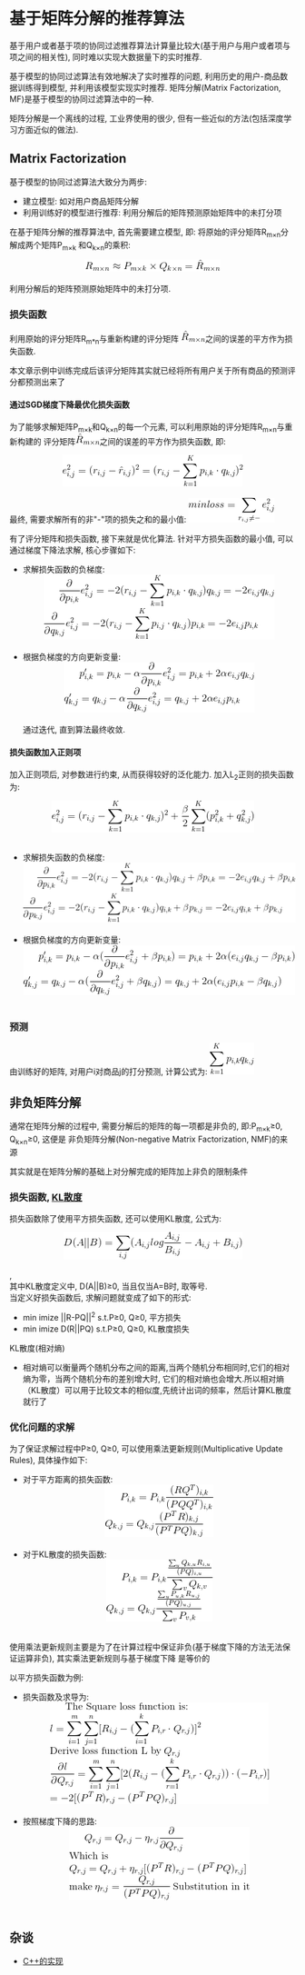# 基于矩阵分解的推荐算法

基于用户或者基于项的协同过滤推荐算法计算量比较大(基于用户与用户或者项与项之间的相关性), 同时难以实现大数据量下的实时推荐.

基于模型的协同过滤算法有效地解决了实时推荐的问题, 利用历史的用户-商品数据训练得到模型, 并利用该模型实现实时推荐.
矩阵分解(Matrix Factorization, MF)是基于模型的协同过滤算法中的一种.

矩阵分解是一个离线的过程, 工业界使用的很少, 但有一些近似的方法(包括深度学习方面近似的做法).

## Matrix Factorization

基于模型的协同过滤算法大致分为两步:
- 建立模型: 如对用户商品矩阵分解
- 利用训练好的模型进行推荐: 利用分解后的矩阵预测原始矩阵中的未打分项

在基于矩阵分解的推荐算法中, 首先需要建立模型, 即: 将原始的评分矩阵R<sub>m×n</sub>分解成两个矩阵P<sub>m×k</sub>
和Q<sub>k×n</sub>的乘积:
<br><center>![](../MularGif/Part4-Recommendation/Chapter15Gif/Matrix%20Factorization.gif)</center></br>
利用分解后的矩阵预测原始矩阵中的未打分项.

### 损失函数

利用原始的评分矩阵R<sub>m*n</sub>与重新构建的评分矩阵
![](../MularGif/Part4-Recommendation/Chapter15Gif/Refacotr%20Matrix.gif)之间的误差的平方作为损失函数.

本文章示例中训练完成后该评分矩阵其实就已经将所有用户关于所有商品的预测评分都预测出来了

#### 通过SGD梯度下降最优化损失函数

为了能够求解矩阵P<sub>m×k</sub>和Q<sub>k×n</sub>的每一个元素, 可以利用原始的评分矩阵R<sub>m×n</sub>与重新构建的
评分矩阵![](../MularGif/Part4-Recommendation/Chapter15Gif/Refacotr%20Matrix.gif)之间的误差的平方作为损失函数, 即:
<br><center>![](../MularGif/Part4-Recommendation/Chapter15Gif/Element%20Loss.gif)</center></br>
最终, 需要求解所有的非"-"项的损失之和的最小值: ![](../MularGif/Part4-Recommendation/Chapter15Gif/Loss%20Function.gif)

有了评分矩阵和损失函数, 接下来就是优化算法. 针对平方损失函数的最小值, 可以通过梯度下降法求解, 核心步骤如下:
- 求解损失函数的负梯度:
<br><center>![](../MularGif/Part4-Recommendation/Chapter15Gif/Loss%20Function%20with%20SGD.gif)</center></br>
- 根据负梯度的方向更新变量:
<br><center>![](../MularGif/Part4-Recommendation/Chapter15Gif/Change%20Vector.gif)</center></br>
通过迭代, 直到算法最终收敛.

#### 损失函数加入正则项

加入正则项后, 对参数进行约束, 从而获得较好的泛化能力. 加入L<sub>2</sub>正则的损失函数为:
<br><center>![](../MularGif/Part4-Recommendation/Chapter15Gif/L2Loss%20Function.gif)</center></br>
- 求解损失函数的负梯度:
<br><center>![](../MularGif/Part4-Recommendation/Chapter15Gif/L2SGD.gif)</center></br>
- 根据负梯度的方向更新变量:
<br><center>![](../MularGif/Part4-Recommendation/Chapter15Gif/L2Change%20Vector.gif)</center></br>

### 预测

由训练好的矩阵, 对用户i对商品j的打分预测, 计算公式为: ![](../MularGif/Part4-Recommendation/Chapter15Gif/predict.gif)


## 非负矩阵分解

通常在矩阵分解的过程中, 需要分解后的矩阵的每一项都是非负的, 即:P<sub>m×k</sub>≥0, Q<sub>k×n</sub>≥0, 这便是
非负矩阵分解(Non-negative Matrix Factorization, NMF)的来源

其实就是在矩阵分解的基础上对分解完成的矩阵加上非负的限制条件

### 损失函数, [KL散度](https://blog.csdn.net/xinbolai1993/article/details/78578938?locationNum=4&fps=1)

损失函数除了使用平方损失函数, 还可以使用KL散度, 公式为:
<br><center>![](../MularGif/Part4-Recommendation/Chapter15Gif/KL%20Loss.gif)</center></br>, 
<br>其中KL散度定义中, D(A||B)≥0, 当且仅当A=B时, 取等号.
<br>当定义好损失函数后, 求解问题就变成了如下的形式:
- min imize ||R-PQ||<sup>2</sup> s.t.P≥0, Q≥0, 平方损失
- min imize D(R||PQ) s.t.P≥0, Q≥0, KL散度损失

KL散度(相对熵)
- 相对熵可以衡量两个随机分布之间的距离,当两个随机分布相同时,它们的相对熵为零，当两个随机分布的差别增大时,
它们的相对熵也会增大.所以相对熵（KL散度）可以用于比较文本的相似度,先统计出词的频率，然后计算KL散度就行了

### 优化问题的求解

为了保证求解过程中P≥0, Q≥0, 可以使用乘法更新规则(Multiplicative Update Rules), 具体操作如下:
- 对于平方距离的损失函数:
<br><center>![](../MularGif/Part4-Recommendation/Chapter15Gif/Square%20Optimization.gif)</center></br>
- 对于KL散度的损失函数:
<br><center>![](../MularGif/Part4-Recommendation/Chapter15Gif/KL%20Loss2%20Optimization.gif)</center></br>

使用乘法更新规则主要是为了在计算过程中保证非负(基于梯度下降的方法无法保证运算非负), 其实乘法更新规则与基于梯度下降
是等价的

以平方损失函数为例:
- 损失函数及求导为:
<br><center>![](../MularGif/Part4-Recommendation/Chapter15Gif/Square%20Loss%20Based%20On%20MUR.gif)</center></br>
- 按照梯度下降的思路:
<br><center>![](../MularGif/Part4-Recommendation/Chapter15Gif/Square%20loss%20result.gif)</center></br>

## 杂谈
- [C++的实现](https://blog.csdn.net/winone361/article/details/50705752)